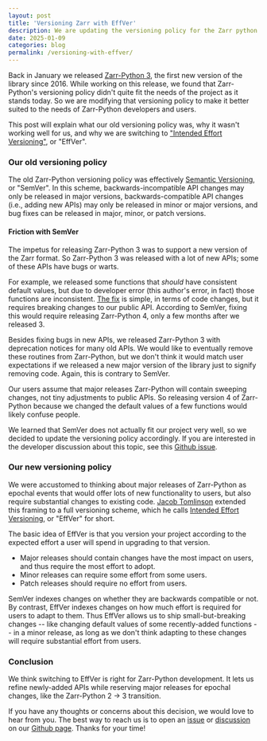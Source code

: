 ```yaml
---
layout: post
title: 'Versioning Zarr with EffVer'
description: We are updating the versioning policy for the Zarr python library.
date: 2025-01-09
categories: blog
permalink: /versioning-with-effver/
---
```


Back in January we released [Zarr-Python 3](https://zarr.readthedocs.io/en/v3.0.0/), the first new version of the library since 2016. While working on this release, we found that Zarr-Python's versioning policy didn't quite fit the needs of the project as it stands today. So we are modifying that versioning policy to make it better suited to the needs of Zarr-Python developers and users.

This post will explain what our old versioning policy was, why it wasn't working well for us, and why we are switching to ["Intended Effort Versioning"](https://jacobtomlinson.dev/effver/), or "EffVer".

### Our old versioning policy

The old Zarr-Python versioning policy was effectively [Semantic Versioning](https://semver.org/), or "SemVer". In this scheme, backwards-incompatible API changes may only be released in major versions, backwards-compatible API changes (i.e., adding new APIs) may only be released in minor or major versions, and bug fixes can be released in major, minor, or patch versions.

#### Friction with SemVer

The impetus for releasing Zarr-Python 3 was to support a new version of the Zarr format. So Zarr-Python 3 was released with a lot of new APIs; some of these APIs have bugs or warts. 

For example, we released some functions that *should* have consistent default values, but due to developer error (this author's error, in fact) those functions are inconsistent. [The fix](https://github.com/zarr-developers/zarr-python/pull/2819) is simple, in terms of code changes, but it requires breaking changes to our public API. According to SemVer, fixing this would require releasing Zarr-Python 4, only a few months after we released 3.

Besides fixing bugs in new APIs, we released Zarr-Python 3 with deprecation notices for many old APIs. We would like to eventually remove these routines from Zarr-Python, but we don't think it would match user expectations if we released a new major version of the library just to signify removing code. Again, this is contrary to SemVer.

Our users assume that major releases Zarr-Python will contain sweeping changes, not tiny adjustments to public APIs. So releasing version 4 of Zarr-Python because we changed the default values of a few functions would likely confuse people.

We learned that SemVer does not actually fit our project very well, so we decided to update the versioning policy accordingly. If you are interested in the developer discussion about this topic, see this [Github issue](https://github.com/zarr-developers/zarr-python/issues/2889).

### Our new versioning policy

We were accustomed to thinking about major releases of Zarr-Python as epochal events that would offer lots of new functionality to users, but also require substantial changes to existing code. [Jacob Tomlinson](https://jacobtomlinson.dev/) extended this framing to a full versioning scheme, which he calls [Intended Effort Versioning](https://jacobtomlinson.dev/effver/), or "EffVer" for short. 

The basic idea of EffVer is that you version your project according to the expected effort a user will spend in upgrading to that version. 

- Major releases should contain changes have the most impact on users, and thus require the most effort to adopt.
- Minor releases can require some effort from some users.
- Patch releases should require no effort from users.

SemVer indexes changes on whether they are backwards compatible or not. By contrast, EffVer indexes changes on how much effort is required for users to adapt to them. Thus EffVer allows us to ship small-but-breaking changes -- like changing default values of some recently-added functions -- in a minor release, as long as we don't think adapting to these changes will require substantial effort from users. 

### Conclusion

We think switching to EffVer is right for Zarr-Python development. It lets us refine newly-added APIs while reserving major releases for epochal changes, like the Zarr-Python 2 -> 3 transition. 

If you have any thoughts or concerns about this decision, we would love to hear from you. The best way to reach us is to open an [issue](https://github.com/zarr-developers/zarr-python/issues) or [discussion](https://github.com/zarr-developers/zarr-python/discussions) on our [Github page](https://github.com/zarr-developers/zarr-python). Thanks for your time!
